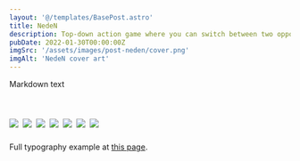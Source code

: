 ```yaml
---
layout: '@/templates/BasePost.astro'
title: NedeN
description: Top-down action game where you can switch between two opposite gameplay modes to clear levels from enemies.
pubDate: 2022-01-30T00:00:00Z
imgSrc: '/assets/images/post-neden/cover.png'
imgAlt: 'NedeN cover art'
---
```


<style>
  .tag {
    margin: 6px 8px 6px 0px;
    float: left;
  }
</style>

Markdown text

</br></br>
<img class="tag" src="https://img.shields.io/badge/Unity-%23000000.svg?style=flat&logo=unity&logoColor=white"/>
<img class="tag" src="https://img.shields.io/badge/Unity-ODIN_|_UniTask_|_DOTween-57b9d3.svg?style=flat&logo=unity"/>
<img class="tag" src="https://img.shields.io/badge/Godot-%23FFFFFF.svg?style=flat&logo=godot-engine"/>
<img class="tag" src="https://img.shields.io/badge/C%23-%23239120.svg?style=flat&logo=csharp&logoColor=white"/>
<img class="tag" src="https://img.shields.io/badge/Blender-%23F5792A.svg?style=flat&logo=blender&logoColor=white"/>
<img class="tag" src="https://img.shields.io/badge/Aseprite-FFFFFF?style=flat&logo=Aseprite&logoColor=#7D929E"/>
<img class="tag" src="https://img.shields.io/badge/FMOD-0058D9?style=flat&logo=fmod&logoColor=#7D929E"/>
</br></br>

Full typography example at [this page](../sixth-post/).
